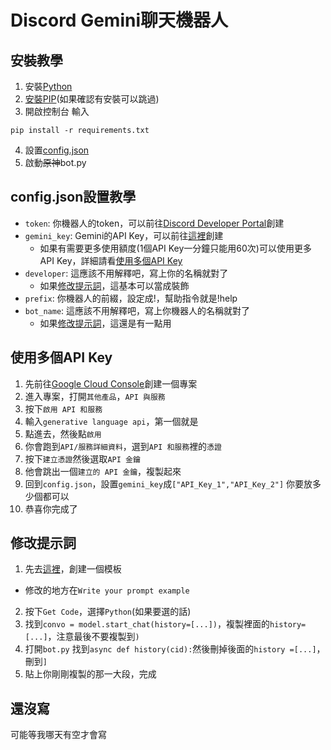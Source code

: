 # Discord Gemini聊天機器人

## 安裝教學
1. 安裝[Python](https://www.python.org/downloads/release/python-3121/)
2. [安裝PIP](https://bootstrap.pypa.io/get-pip.py)(如果確認有安裝可以跳過)
3. 開啟控制台 輸入
```
pip install -r requirements.txt
```
4. 設置[config.json](#configjson設置教學)
5. 啟動~~原神~~bot.py

## config.json設置教學

* `token`: 你機器人的token，可以前往[Discord Developer Portal](https://discord.com/developers/applications)創建
* `gemini_key`: Gemini的API Key，可以前往[這裡](https://makersuite.google.com/u/0/app/apikey)創建
  * 如果有需要更多使用額度(1個API Key一分鐘只能用60次)可以使用更多API Key，詳細請看[使用多個API Key](#使用多個api-key)
* `developer`: 這應該不用解釋吧，寫上你的名稱就對了
  * 如果[修改提示詞](#修改提示詞)，這基本可以當成裝飾
* `prefix`: 你機器人的前綴，設定成!，幫助指令就是!help
* `bot_name`: 這應該不用解釋吧，寫上你機器人的名稱就對了
   * 如果[修改提示詞](#修改提示詞)，這還是有一點用
 

## 使用多個API Key
1. 先前往[Google Cloud Console](https://console.cloud.google.com)創建一個專案
2. 進入專案，打開`其他產品`，`API 與服務`
3. 按下`啟用 API 和服務`
4. 輸入`generative language api`，第一個就是
5. 點進去，然後點`啟用`
6. 你會跑到`API/服務詳細資料`，選到`API 和服務`裡的`憑證`
7. 按下`建立憑證`然後選取`API 金鑰`
8. 他會跳出一個`建立的 API 金鑰`，複製起來
9. 回到`config.json`，設置`gemini_key`成`["API_Key_1","API_Key_2"]` 你要放多少個都可以
10. 恭喜你完成了

## 修改提示詞
1. 先去[這裡](https://makersuite.google.com/u/0/app/prompts/new_chat)，創建一個模板
  * 修改的地方在`Write your prompt example`
2. 按下`Get Code`，選擇`Python`(如果要選的話)
3. 找到`convo = model.start_chat(history=[...])`，複製裡面的`history=[...]`，注意最後不要複製到`)`
4. 打開`bot.py` 找到`async def history(cid):`然後刪掉後面的`history =[...]`，刪到`]`
5. 貼上你剛剛複製的那一大段，完成

## 還沒寫
可能等我哪天有空才會寫
